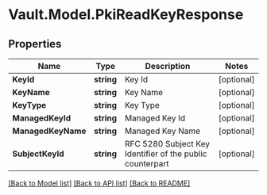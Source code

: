 # Vault.Model.PkiReadKeyResponse

## Properties

Name | Type | Description | Notes
------------ | ------------- | ------------- | -------------
**KeyId** | **string** | Key Id | [optional] 
**KeyName** | **string** | Key Name | [optional] 
**KeyType** | **string** | Key Type | [optional] 
**ManagedKeyId** | **string** | Managed Key Id | [optional] 
**ManagedKeyName** | **string** | Managed Key Name | [optional] 
**SubjectKeyId** | **string** | RFC 5280 Subject Key Identifier of the public counterpart | [optional] 

[[Back to Model list]](../README.md#documentation-for-models) [[Back to API list]](../README.md#documentation-for-api-endpoints) [[Back to README]](../README.md)

